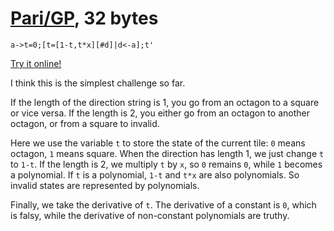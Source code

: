 # [Pari/GP], 32 bytes

    a->t=0;[t=[1-t,t*x][#d]|d<-a];t'

[Try it online!][TIO-kwhmjqm0]

I think this is the simplest challenge so far.

If the length of the direction string is 1, you go from an octagon to a square or vice versa. If the length is 2, you either go from an octagon to another octagon, or from a square to invalid.

Here we use the variable `t` to store the state of the current tile: `0` means octagon, `1` means square. When the direction has length 1, we just change `t` to `1-t`. If the length is 2, we multiply `t` by `x`, so `0` remains `0`, while `1` becomes a polynomial. If `t` is a polynomial, `1-t` and `t*x` are also polynomials. So invalid states are represented by polynomials.

Finally, we take the derivative of `t`. The derivative of a constant is `0`, which is falsy, while the derivative of non-constant polynomials are truthy.

[Pari/GP]: http://pari.math.u-bordeaux.fr/
[TIO-kwhmjqm0]: https://tio.run/##K0gsytRNL/ifpmD7P1HXrsTWwDq6xDbaULdEp0SrIjZaOSW2JsVGNzHWukT9f2JBQU6lRrGCrp1CQVFmXgmQqQTiKCmkaRRrauooREfHAgmlYCUIFQ6h/ZR0FJRcQYRfOJh0hYqDxYIhZDiSPFx9MIjAbQpcGRYD0QxBNh/ZQKBIbKzmfwA "Pari/GP – Try It Online"